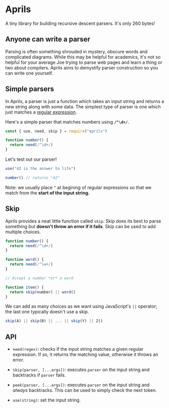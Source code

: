 # Aprils

A tiny library for building recursive descent parsers. It's only 260 bytes!


## Anyone can write a parser

Parsing is often something shrouded in mystery, obscure words and complicated diagrams. While this may be helpful for academics, it's not so helpful for your average Joe trying to parse web pages and learn a thing or two about compilers. Aprils aims to demystify parser construction so you can write one yourself.


## Simple parsers

In Aprils, a parser is just a function which takes an input string and returns a new string along with some data. The simplest type of parser is one which just matches a [regular expression](https://brilliant.org/wiki/regular-expressions/).


Here's a simple parser that matches numbers using **`/^\d+/`**.

```js
const { use, need, skip } = require("aprils")

function number() {
  return need(/^\d+/)
}
```

Let's test out our parser!

```js
use("42 is the answer to life")

number() // returns "42"
```

Note: we usually place `^` at begining of regular expressions so that we match from the **start of the input string.**



## Skip

Aprils provides a neat little function called `skip`. Skip does its best to parse something but **doesn't throw an error if it fails**. Skip can be used to add multiple choices.

```js
function number() {
  return need(/^\d+/)
}

function word() {
  return need(/^\w+/)
}

// Accept a number *or* a word

function item() {
  return skip(number) || word()
}
```

We can add as many choices as we want using JavaScript's `||` operator; the last one typically doesn't use a skip.

```js
skip(A) || skip(B) || ... || skip(Y) || Z()
```



## API

* `need(regex)`: checks if the input string matches a given regular expression. If so, it returns the matching value, otherwise it throws an error.

* `skip(parser, [...args])`: executes `parser` on the input string and backtracks if `parser` fails.

* `peek(parser, [...args])`: executes `parser` on the input string and *always* backtracks. This can be used to simply check the next token.

* `use(string)`: set the input string.
